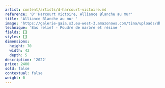 ```yaml
---
artist: content/artists/d-harcourt-victoire.md
reference: 'D''Harcourt Victoire, Alliance Blanche au mur'
title: 'Alliance Blanche au mur '
image: 'https://galerie-gaia.s3.eu-west-3.amazonaws.com/tina/uploads/dharcourt-victoire/IMG_0708.JPG'
technique: 'Bas relief - Poudre de marbre et résine '
fields: []
styles: []
dimensions:
  height: 70
  width: 42
  depth: 5
description: '2022'
price: 2400
sold: false
contextual: false
weight: 0
---
```


